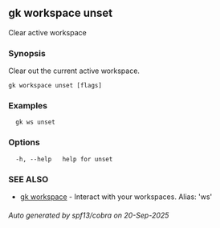 ## gk workspace unset

Clear active workspace

### Synopsis

Clear out the current active workspace.

```
gk workspace unset [flags]
```

### Examples

```
  gk ws unset
```

### Options

```
  -h, --help   help for unset
```

### SEE ALSO

* [gk workspace](gk_workspace.md)	 - Interact with your workspaces. Alias: 'ws'

###### Auto generated by spf13/cobra on 20-Sep-2025
